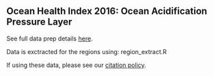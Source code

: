 ## Ocean Health Index 2016: Ocean Acidification Pressure Layer

See full data prep details [here](https://cdn.rawgit.com/OHI-Science/ohiprep/master/globalprep/prs_oa/v2016/oa_dataprep.html).

Data is exctracted for the regions using: region_extract.R

If using these data, please see our [citation policy](http://ohi-science.org/citation-policy/).




  
